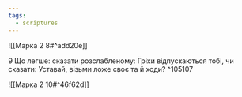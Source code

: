 ```yaml
---
tags:
  - scriptures
---
```


![[Марка 2 8#^add20e]]

9 Що легше: сказати розслабленому: Гріхи відпускаються тобі, чи сказати: Уставай, візьми ложе своє та й ходи? ^105107

![[Марка 2 10#^46f62d]]